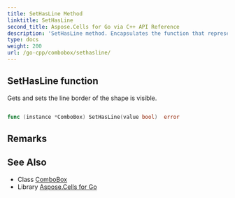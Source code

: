 ```yaml
---
title: SetHasLine Method 
linktitle: SetHasLine
second_title: Aspose.Cells for Go via C++ API Reference
description: 'SetHasLine method. Encapsulates the function that represents sethasline in Go.'
type: docs
weight: 200
url: /go-cpp/combobox/sethasline/
---
```


## SetHasLine function

Gets and sets the line border of the shape is visible.

```go

func (instance *ComboBox) SetHasLine(value bool)  error

```

## Remarks


## See Also

* Class [ComboBox](../)
* Library [Aspose.Cells for Go](../../)
